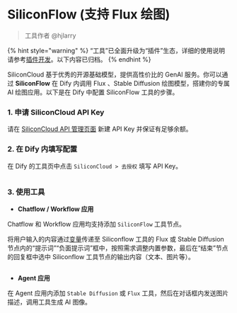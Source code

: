 # SiliconFlow (支持 Flux 绘图)

> 工具作者 @hjlarry

{% hint style="warning" %}
“工具”已全面升级为“插件”生态，详细的使用说明请参考[插件开发](https://docs.dify.ai/zh-hans/plugins/quick-start/install-plugins)。以下内容已归档。
{% endhint %}

SiliconCloud 基于优秀的开源基础模型，提供高性价比的 GenAI 服务。你可以通过 **SiliconFlow** 在 Dify 内调用 Flux 、Stable Diffusion 绘图模型，搭建你的专属 AI 绘图应用。以下是在 Dify 中配置 SiliconFlow 工具的步骤。

### 1. 申请 SiliconCloud API Key

请在 [SiliconCloud API 管理页面](https://cloud.siliconflow.cn/account/ak) 新建 API Key 并保证有足够余额。

### 2. 在 Dify 内填写配置

在 Dify 的工具页中点击 `SiliconCloud > 去授权` 填写 API Key。

<figure><img src="../../../.gitbook/assets/截屏2024-09-26 23.12.01.png" alt=""><figcaption></figcaption></figure>

### 3. 使用工具

* **Chatflow / Workflow 应用**

Chatflow 和 Workflow 应用均支持添加 `SiliconFlow` 工具节点。

将用户输入的内容通过[变量](../../workflow/variables.md)传递至 Siliconflow 工具的 Flux 或 Stable Diffusion 节点内的“提示词”“负面提示词”框中，按照需求调整内置参数，最后在“结束”节点的回复框中选中 Siliconflow 工具节点的输出内容（文本、图片等）。

<figure><img src="../../../.gitbook/assets/截屏2024-09-27 10.09.34.png" alt=""><figcaption></figcaption></figure>

* **Agent 应用**

在 Agent 应用内添加 `Stable Diffusion` 或 `Flux` 工具，然后在对话框内发送图片描述，调用工具生成 AI 图像。

<figure><img src="../../../.gitbook/assets/截屏2024-09-27 10.18.54.png" alt=""><figcaption></figcaption></figure>

<figure><img src="../../../.gitbook/assets/截屏2024-09-27 10.23.52.png" alt=""><figcaption></figcaption></figure>
